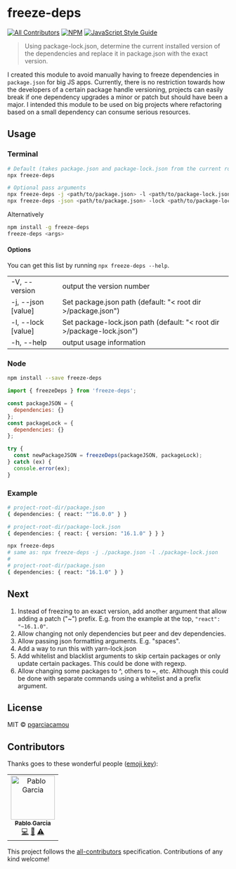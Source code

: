 # freeze-deps

[![All Contributors](https://img.shields.io/badge/all_contributors-1-orange.svg?style=flat-square)](#contributors) [![NPM](https://img.shields.io/npm/v/freeze-deps.svg)](https://www.npmjs.com/package/freeze-deps) [![JavaScript Style Guide](https://img.shields.io/badge/code_style-standard-brightgreen.svg)](https://standardjs.com)

> Using package-lock.json, determine the current installed version of the dependencies and replace it in package.json with the exact version.

I created this module to avoid manually having to freeze dependencies in `package.json` for big JS apps. Currently, there is no restriction towards how the developers of a certain package handle versioning, projects can easily break if one dependency upgrades a minor or patch but should have been a major. I intended this module to be used on big projects where refactoring based on a small dependency can consume serious resources.

## Usage

### Terminal

```bash
# Default (takes package.json and package-lock.json from the current root directory).
npx freeze-deps

# Optional pass arguments
npx freeze-deps -j <path/to/package.json> -l <path/to/package-lock.json>
npx freeze-deps -json <path/to/package.json> -lock <path/to/package-lock.json>
```

Alternatively

```bash
npm install -g freeze-deps
freeze-deps <args>
```

#### Options

You can get this list by running `npx freeze-deps --help`.

<table>
  <tr>
    <td>-V, --version</td>
    <td>output the version number</td>
  </tr>
  <tr>
    <td>-j, --json [value]</td>
    <td>Set package.json path (default: "< root dir >/package.json")</td>
  </tr>
  <tr>
    <td>-l, --lock [value]</td>
    <td>Set package-lock.json path (default: "< root dir >/package-lock.json")</td>
  </tr>
  <tr>
    <td>-h, --help</td>
    <td>output usage information</td>
  </tr>
</table>

### Node

```bash
npm install --save freeze-deps
```

```js
import { freezeDeps } from 'freeze-deps';

const packageJSON = {
  dependencies: {}
};
const packageLock = {
  dependencies: {}
};

try {
  const newPackageJSON = freezeDeps(packageJSON, packageLock);
} catch (ex) {
  console.error(ex);
}
```

### Example

```bash
# project-root-dir/package.json
{ dependencies: { react: "^16.0.0" } }

# project-root-dir/package-lock.json
{ dependencies: { react: { version: "16.1.0" } } }

npx freeze-deps
# same as: npx freeze-deps -j ./package.json -l ./package-lock.json
# 
# project-root-dir/package.json
{ dependencies: { react: "16.1.0" } }
```

## Next

1. Instead of freezing to an exact version, add another argument that allow adding a patch ("~") prefix. E.g. from the example at the top, `"react": "~16.1.0"`.
2. Allow changing not only dependencies but peer and dev dependencies.
3. Allow passing json formatting arguments. E.g. "spaces".
4. Add a way to run this with yarn-lock.json
5. Add whitelist and blacklist arguments to skip certain packages or only update certain packages. This could be done with regexp.
6. Allow changing some packages to ^, others to ~, etc. Although this could be done with separate commands using a whitelist and a prefix argument.

## License

MIT © [pgarciacamou](https://github.com/pgarciacamou)

## Contributors

Thanks goes to these wonderful people ([emoji key](https://allcontributors.org/docs/en/emoji-key)):

<!-- ALL-CONTRIBUTORS-LIST:START - Do not remove or modify this section -->
<!-- prettier-ignore -->
<table>
  <tr>
    <td align="center"><a href="https://www.pgarciacamou.dev"><img src="https://avatars3.githubusercontent.com/u/8354571?v=4" width="100px;" alt="Pablo Garcia"/><br /><sub><b>Pablo Garcia</b></sub></a><br /><a href="https://github.com/pgarciacamou/freeze-deps/commits?author=pgarciacamou" title="Code">💻</a> <a href="https://github.com/pgarciacamou/freeze-deps/commits?author=pgarciacamou" title="Documentation">📖</a> <a href="https://github.com/pgarciacamou/freeze-deps/commits?author=pgarciacamou" title="Tests">⚠️</a></td>
  </tr>
</table>

<!-- ALL-CONTRIBUTORS-LIST:END -->

This project follows the [all-contributors](https://github.com/all-contributors/all-contributors) specification. Contributions of any kind welcome!
